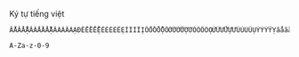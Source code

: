 Ký tự tiếng việt

```
ẮẰẲẴẶĂẤẦẨẪẬÂÁÀÃẢẠĐẾỀỂỄỆÊÉÈẺẼẸÍÌỈĨỊỐỒỔỖỘÔỚỜỞỠỢƠÓÒÕỎỌỨỪỬỮỰƯÚÙỦŨỤÝỲỶỸỴắằẳẵặăấầẩẫậâáàãảạđếềểễệêéèẻẽẹíìỉĩịốồổỗộôớờởỡợơóòõỏọứừửữựưúùủũụýỳỷỹỵ
```
```
A-Za-z-0-9
```
